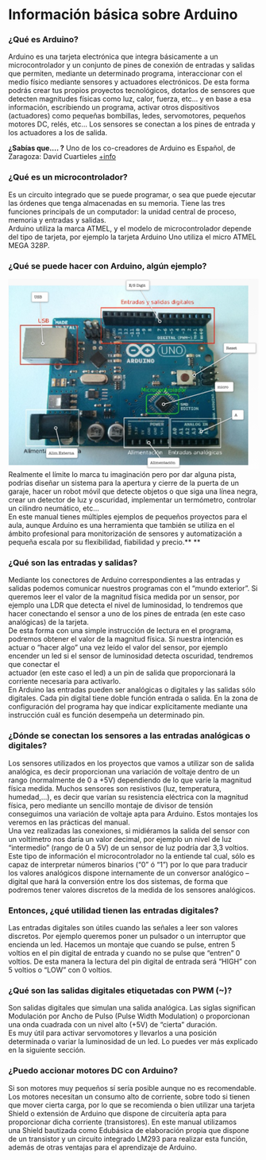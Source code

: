 
# Información básica sobre Arduino

### **¿Qué es Arduino?**

Arduino es una tarjeta electrónica que integra básicamente a un microcontrolador y un conjunto de pines de conexión de entradas y salidas que permiten, mediante un determinado programa, interaccionar con el medio físico mediante sensores y actuadores electrónicos. De esta forma podrás crear tus propios proyectos tecnológicos, dotarlos de sensores que detecten magnitudes físicas como luz, calor, fuerza, etc… y en base a esa información, escribiendo un programa, activar otros dispositivos (actuadores) como pequeñas bombillas, ledes, servomotores, pequeños motores DC, relés, etc… Los sensores se conectan a los pines de entrada y los actuadores a los de salida.

**¿Sabías que.... ?** Uno de los co-creadores de Arduino es Español, de Zaragoza: David Cuartieles [+info](https://es.wikipedia.org/wiki/Arduino)

### **¿Qué es un microcontrolador?**

Es un circuito integrado que se puede programar, o sea que puede ejecutar las órdenes que tenga almacenadas en su memoria. Tiene las tres funciones principals de un computador: la unidad central de proceso, memoria y entradas y salidas.<br />Arduino utiliza la marca ATMEL, y el modelo de microcontrolador depende del tipo de tarjeta, por ejemplo la tarjeta Arduino Uno utiliza el micro ATMEL MEGA 328P.

### **¿Qué se puede hacer con Arduino, algún ejemplo?**

![](img/Captura_de_pantalla_2015-04-06_a_las_11.52.39.png)
Realmente el límite lo marca tu imaginación pero por dar alguna pista, podrías diseñar un sistema para la apertura y cierre de la puerta de un garaje, hacer un robot móvil que detecte objetos o que siga una línea negra, crear un detector de luz y oscuridad, implementar un termómetro, controlar un cilindro neumático, etc…<br />En este manual tienes múltiples ejemplos de pequeños proyectos para el aula, aunque Arduino es una herramienta que también se utiliza en el ámbito profesional para monitorización de sensores y automatización a pequeña escala por su flexibilidad, fiabilidad y precio.** **

### **¿Qué son las entradas y salidas?**

Mediante los conectores de Arduino correspondientes a las entradas y salidas podemos comunicar nuestros programas con el “mundo exterior”. Si queremos leer el valor de la magnitud física medida por un sensor, por ejemplo una LDR que detecta el nivel de luminosidad, lo tendremos que hacer conectando el sensor a uno de los pines de entrada (en este caso analógicas) de la tarjeta.<br />De esta forma con una simple instrucción de lectura en el programa, podremos obtener el valor de la magnitud física. Si nuestra intención es actuar o “hacer algo” una vez leído el valor del sensor, por ejemplo encender un led si el sensor de luminosidad detecta oscuridad, tendremos que conectar el<br />actuador (en este caso el led) a un pin de salida que proporcionará la corriente necesaria para activarlo.<br />En Arduino las entradas pueden ser analógicas o digitales y las salidas sólo digitales. Cada pin digital tiene doble función entrada o salida. En la zona de configuración del programa hay que indicar explícitamente mediante una instrucción cuál es función desempeña un determinado pin.

### **¿Dónde se conectan los sensores a las entradas analógicas o digitales?**

Los sensores utilizados en los proyectos que vamos a utilizar son de salida analógica, es decir proporcionan una variación de voltaje dentro de un rango (normalmente de 0 a +5V) dependiendo de lo que varíe la magnitud física medida. Muchos sensores son resistivos (luz, temperatura, humedad,…), es decir que varían su resistencia eléctrica con la magnitud física, pero mediante un sencillo montaje de divisor de tensión conseguimos una variación de voltaje apta para Arduino. Estos montajes los veremos en las prácticas del manual.<br />Una vez realizadas las conexiones, si midiéramos la salida del sensor con un voltímetro nos daría un valor decimal, por ejemplo un nivel de luz “intermedio” (rango de 0 a 5V) de un sensor de luz podría dar 3,3 voltios. Este tipo de información el microcontrolador no la entiende tal cual, sólo es capaz de interpretar números binarios (“0” ó “1”) por lo que para traducir los valores analógicos dispone internamente de un conversor analógico – digital que hará la conversión entre los dos sistemas, de forma que podremos tener valores discretos de la medida de los sensores analógicos.

### Entonces, ¿qué utilidad tienen las entradas digitales?

Las entradas digitales son útiles cuando las señales a leer son valores discretos. Por ejemplo queremos poner un pulsador o un interruptor que encienda un led. Hacemos un montaje que cuando se pulse, entren 5 voltios en el pin digital de entrada y cuando no se pulse que “entren” 0 voltios. De esta manera la lectura del pin digital de entrada será “HIGH” con 5 voltios o “LOW” con 0 voltios.

### **¿Qué son las salidas digitales etiquetadas con PWM (~)?**

Son salidas digitales que simulan una salida analógica. Las siglas significan Modulación por Ancho de Pulso (Pulse Width Modulation) o proporcionan una onda cuadrada con un nivel alto (+5V) de “cierta” duración.<br />Es muy útil para activar servomotores y llevarlos a una posición determinada o variar la luminosidad de un led. Lo puedes ver más explicado en la siguiente sección.

### **¿Puedo accionar motores DC con Arduino?**

Si son motores muy pequeños sí sería posible aunque no es recomendable. Los motores necesitan un consumo alto de corriente, sobre todo si tienen que mover cierta carga, por lo que se recomienda o bien utilizar una tarjeta Shield o extensión de Arduino que dispone de circuitería apta para proporcionar dicha corriente (transistores). En este manual utilizamos una Shield bautizada como Edubásica de elaboración propia que dispone de un transistor y un circuito integrado LM293 para realizar esta función, además de otras ventajas para el aprendizaje de Arduino.

